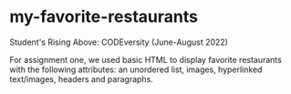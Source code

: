 # my-favorite-restaurants

Student's Rising Above: CODEversity (June-August 2022)

For assignment one, we used basic HTML to display favorite restaurants with the following attributes: an unordered list, images, hyperlinked text/images, headers and paragraphs.
